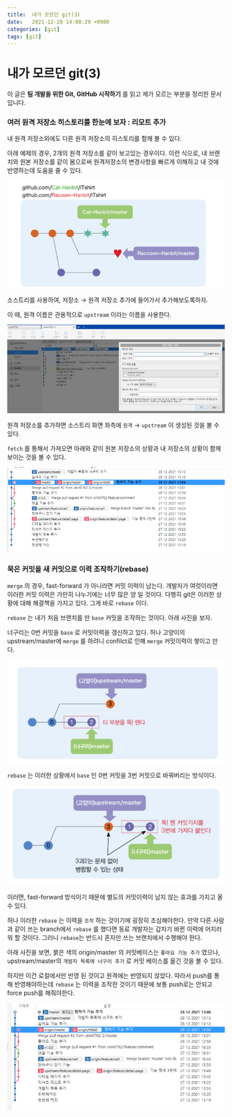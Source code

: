 ```yaml
---
title:  내가 모르던 git(3)
date:   2021-12-28 14:08:29 +0900
categories: [git]
tags: [git]
---
```

# 내가 모르던 git(3)

이 글은 **팀 개발을 위한 Git, GitHub 시작하기** 를 읽고 제가 모르는 부분을 정리한 문서입니다.

### 여러 원격 저장소 히스토리를 한눈에 보자 : 리모트 추가

내 원격 저장소외에도 다른 원격 저장소의 히스토리를 함께 볼 수 있다.

아래 예제의 경우, 2개의 원격 저장소를 같이 보고있는 경우이다. 이런 식으로, 내 브랜치와 원본 저장소를 같이 봄으로써 원격저장소의 변경사항을 빠르게 이해하고 내 것에 반영하는데 도움을 줄 수 있다.

![Untitled](../../assets/img/posts/2021-12-28-git(3)/Untitled.png)

소스트리를 사용하여, 저장소 → 원격 저장소 추가에 들어가서 추가해보도록하자.

이 때, 원격 이름은 관용적으로 `upstream` 이라는 이름을 사용한다.

![Untitled](../../assets/img/posts/2021-12-28-git(3)/Untitled%201.png)

원격 저장소를 추가하면 소스트리 화면 좌측에 `원격` → `upstream` 이 생성된 것을 볼 수 있다.

`fetch` 를 통해서 가져오면 아래와 같이 원본 저장소의 상황과 내 저장소의 상황이 함께 보이는 것을 볼 수 있다.

![Untitled](../../assets/img/posts/2021-12-28-git(3)/Untitled%202.png)

### 묵은 커밋을 새 커밋으로 이력 조작하기(rebase)

`merge` 의 경우, fast-forward 가 아니라면 커밋 이력이 남는다. 개발자가 여럿이라면 이러한 커밋 이력은 가만히 나누기에는 너무 많은 양 일 것이다. 다행히 git은 이러한 상황에 대해 해결책을 가지고 있다. 그게 바로 `rebase` 이다.

`rebase` 는 내가 처음 브랜치를 딴 `base` 커밋을 조작하는 것이다. 아래 사진을 보자.

너구리는 0번 커밋을 `base` 로 커밋이력을 갱신하고 있다. 허나 고양이의 upstream/master에 `merge` 를 하려니 confilct로 인해 `merge` 커밋이력이 쌓이고 만다.

![Untitled](../../assets/img/posts/2021-12-28-git(3)/Untitled%203.png)

`rebase` 는 이러한 상황에서 `base` 인 0번 커밋을 3번 커밋으로 바꿔버리는 방식이다.

![Untitled](../../assets/img/posts/2021-12-28-git(3)/Untitled%204.png)

이러면, fast-forward 방식이기 때문에 별도의 커밋이력이 남지 않는 효과를 가지고 올 수 있다.

허나 이러한 `rebase` 는 이력을 `조작` 하는 것이기에 굉장히 조심해야한다. 만약 다른 사람과 같이 쓰는 branch에서 `rebase` 를 했다면 동료 개발자는 갑자기 바뀐 이력에 어지러워 할 것이다. 그러니 `rebase`는 반드시 혼자만 쓰는 브랜치에서 수행해야 한다.

아래 사진을 보면, 붉은 색의 origin/master 의 커밋베이스는 `좋아요 기능 추가` 였으나, upstream/master의 `개발자 목록에 너구리 추가` 로 커밋 베이스를 옮긴 것을 볼 수 있다.

하지만 이건 로컬에서만 반영 된 것이고 원격에는 반영되지 않았다. 따라서 push를 통해 반영해야하는데 `rebase` 는 이력을 조작한 것이기 때문에 보통 push로는 안되고 force push를 해줘야한다.

![Untitled](../../assets/img/posts/2021-12-28-git(3)/Untitled%205.png)
